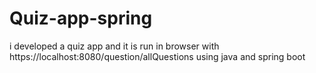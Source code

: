 # Quiz-app-spring
i developed a quiz app and it is run in browser with https://localhost:8080/question/allQuestions using java and spring boot
